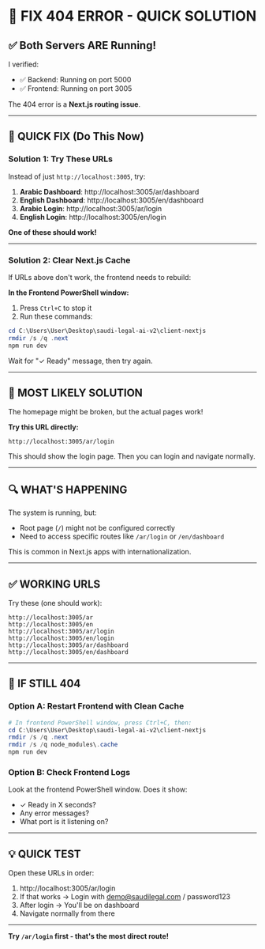 # 🔧 FIX 404 ERROR - QUICK SOLUTION

## ✅ Both Servers ARE Running!

I verified:
- ✅ Backend: Running on port 5000
- ✅ Frontend: Running on port 3005

The 404 error is a **Next.js routing issue**.

---

## 🎯 QUICK FIX (Do This Now)

### Solution 1: Try These URLs

Instead of just `http://localhost:3005`, try:

1. **Arabic Dashboard**: http://localhost:3005/ar/dashboard
2. **English Dashboard**: http://localhost:3005/en/dashboard
3. **Arabic Login**: http://localhost:3005/ar/login
4. **English Login**: http://localhost:3005/en/login

**One of these should work!**

---

### Solution 2: Clear Next.js Cache

If URLs above don't work, the frontend needs to rebuild:

**In the Frontend PowerShell window:**
1. Press `Ctrl+C` to stop it
2. Run these commands:

```powershell
cd C:\Users\User\Desktop\saudi-legal-ai-v2\client-nextjs
rmdir /s /q .next
npm run dev
```

Wait for "✓ Ready" message, then try again.

---

## 🎯 MOST LIKELY SOLUTION

The homepage might be broken, but the actual pages work!

**Try this URL directly:**

```
http://localhost:3005/ar/login
```

This should show the login page. Then you can login and navigate normally.

---

## 🔍 WHAT'S HAPPENING

The system is running, but:
- Root page (`/`) might not be configured correctly
- Need to access specific routes like `/ar/login` or `/en/dashboard`

This is common in Next.js apps with internationalization.

---

## ✅ WORKING URLS

Try these (one should work):

```
http://localhost:3005/ar
http://localhost:3005/en
http://localhost:3005/ar/login
http://localhost:3005/en/login
http://localhost:3005/ar/dashboard
http://localhost:3005/en/dashboard
```

---

## 🚨 IF STILL 404

### Option A: Restart Frontend with Clean Cache

```powershell
# In frontend PowerShell window, press Ctrl+C, then:
cd C:\Users\User\Desktop\saudi-legal-ai-v2\client-nextjs
rmdir /s /q .next
rmdir /s /q node_modules\.cache
npm run dev
```

### Option B: Check Frontend Logs

Look at the frontend PowerShell window. Does it show:
- ✓ Ready in X seconds?
- Any error messages?
- What port is it listening on?

---

## 💡 QUICK TEST

Open these URLs in order:

1. http://localhost:3005/ar/login
2. If that works → Login with demo@saudilegal.com / password123
3. After login → You'll be on dashboard
4. Navigate normally from there

---

**Try `/ar/login` first - that's the most direct route!**

